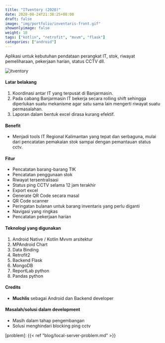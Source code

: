 ```yaml
---
title: "ITventory (2020)"
date: 2020-08-24T21:38:25+08:00
draft: false
image: "img/portfolio/inventaris-front.gif"
showonlyimage: false
weight: 18
tags: ["kotlin", "retrofit", "mvvm", "flask"]
categories: ["android"]
---
```


Aplikasi untuk kebutuhan pendataan perangkat IT, stok, riwayat pemeliharaan, pekerjaan harian, status CCTV dll.
<!--more-->

![itventory][image]

#### Latar belakang
1. Koordinasi antar IT yang terpusat di Banjarmasin.
2. Pada cabang Banjarmasin IT bekerja secara rolling shift sehingga diperlukan suatu mekanisme agar satu sama lain mengerti riwayat suatu permasalahan.
3. Laporan dalam bentuk excel dirasa kurang efektif.

#### Benefit
* Menjadi tools IT Regional Kalimantan yang tepat dan serbaguna, mulai dari pencatatan pemakaian stok sampai dengan pemantauan status cctv.

#### Fitur
- Pencatatan barang-barang TIK
- Pencatatan penggunaan stok
- Riwayat tersentralisasi
- Status ping CCTV selama 12 jam terakhir
- Export excel
- Generate QR Code secara masal
- QR Code scanner
- Peringatan bulanan untuk barang inventaris yang perlu diganti
- Navigasi yang ringkas
- Pencatatan pekerjaan harian

#### Teknologi yang digunakan
1. Android Native / Kotlin Mvvm arsitektur
2. MPAndroid Chart
3. Data Binding
4. Retrofit2
5. Backend Flask
6. MongoDB
7. ReportLab python
8. Pandas python

#### Credits
- **Muchlis** sebagai Android dan Backend developer

#### Masalah/solusi dalam development
* Masih dalam tahap pengembangan
* Solusi menghindari blocking ping cctv

[image]: /img/portfolio/inventaris2.gif
[problem]: {{< ref "blog/local-server-problem.md" >}}